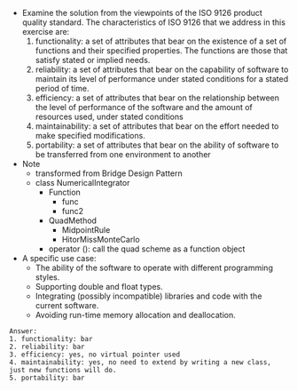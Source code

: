 - Examine the solution from the viewpoints of the ISO 9126 product quality standard. The characteristics of ISO 9126 that we address in this exercise are:
    1. functionality: a set of attributes that bear on the existence of a set of functions and their specified properties. The functions are those that satisfy stated or implied needs.
    2. reliability: a set of attributes that bear on the capability of software to maintain its level of performance under stated conditions for a stated period of time.
    3. efficiency: a set of attributes that bear on the relationship between the level of performance of the software and the amount of resources used, under stated conditions
    4. maintainability: a set of attributes that bear on the effort needed to make specified modifications.
    5. portability: a set of attributes that bear on the ability of software to be transferred from
one environment to another
- Note
    - transformed from Bridge Design Pattern
    - class NumericalIntegrator
        - Function
            - func
            - func2
        - QuadMethod
            - MidpointRule
            - HitorMissMonteCarlo
        - operator (): call the quad scheme as a function object
- A specific use case:
    - The ability of the software to operate with different programming styles.
    - Supporting double and float types.
    - Integrating (possibly incompatible) libraries and code with the current software.
    - Avoiding run-time memory allocation and deallocation.
```
Answer:
1. functionality: bar
2. reliability: bar
3. efficiency: yes, no virtual pointer used
4. maintainability: yes, no need to extend by writing a new class, just new functions will do.
5. portability: bar
```